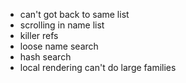 - can't got back to same list
- scrolling in name list
- killer refs
- loose name search
- hash search
- local rendering can't do large families
